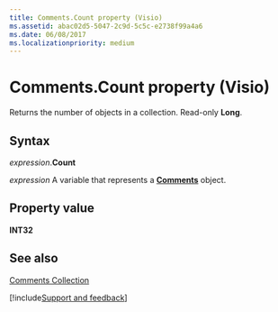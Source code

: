 ```yaml
---
title: Comments.Count property (Visio)
ms.assetid: abac02d5-5047-2c9d-5c5c-e2738f99a4a6
ms.date: 06/08/2017
ms.localizationpriority: medium
---
```



# Comments.Count property (Visio)

Returns the number of objects in a collection. Read-only **Long**.


## Syntax

_expression_.**Count**

_expression_ A variable that represents a **[Comments](Visio.Comments.md)** object.


## Property value

 **INT32**


## See also


[Comments Collection](Visio.comments.md)

[!include[Support and feedback](~/includes/feedback-boilerplate.md)]